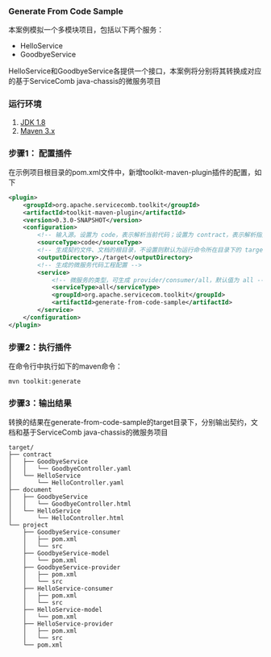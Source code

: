 ### Generate From Code Sample
本案例模拟一个多模块项目，包括以下两个服务：
* HelloService
* GoodbyeService

HelloService和GoodbyeService各提供一个接口，本案例将分别将其转换成对应的基于ServiceComb java-chassis的微服务项目

### 运行环境
1. [JDK 1.8](http://www.oracle.com/technetwork/java/javase/downloads/jdk8-downloads-2133151.html)
2. [Maven 3.x](https://maven.apache.org/install.html)

### 步骤1： 配置插件
在示例项目根目录的pom.xml文件中，新增toolkit-maven-plugin插件的配置，如下
```xml
<plugin>
    <groupId>org.apache.servicecomb.toolkit</groupId>
    <artifactId>toolkit-maven-plugin</artifactId>
    <version>0.3.0-SNAPSHOT</version>
    <configuration>
        <!-- 输入源。设置为 code，表示解析当前代码；设置为 contract，表示解析指定目录的契约文件。不设置则默认为 code -->
        <sourceType>code</sourceType>
        <!-- 生成契约文件、文档的根目录，不设置则默认为运行命令所在目录下的 target 目录，生成的微服务工程在 project 目录，契约文件在 contract 目录，文档在 document 目录 -->
        <outputDirectory>./target</outputDirectory>
        <!-- 生成的微服务代码工程配置 -->
        <service>
            <!-- 微服务的类型，可生成 provider/consumer/all，默认值为 all -->
            <serviceType>all</serviceType>
            <groupId>org.apache.servicecom.toolkit</groupId>
            <artifactId>generate-from-code-sample</artifactId>
        </service>
    </configuration>
</plugin>
```

### 步骤2：执行插件
在命令行中执行如下的maven命令：
```
mvn toolkit:generate
```

### 步骤3：输出结果
转换的结果在generate-from-code-sample的target目录下，分别输出契约，文档和基于ServiceComb java-chassis的微服务项目
```
target/
├── contract
│   ├── GoodbyeService
│   │   └── GoodbyeController.yaml
│   └── HelloService
│       └── HelloController.yaml
├── document
│   ├── GoodbyeService
│   │   └── GoodbyeController.html
│   └── HelloService
│       └── HelloController.html
└── project
    ├── GoodbyeService-consumer
    │   ├── pom.xml
    │   └── src
    ├── GoodbyeService-model
    │   └── pom.xml
    ├── GoodbyeService-provider
    │   ├── pom.xml
    │   └── src
    ├── HelloService-consumer
    │   ├── pom.xml
    │   └── src
    ├── HelloService-model
    │   └── pom.xml
    ├── HelloService-provider
    │   ├── pom.xml
    │   └── src
    └── pom.xml
```